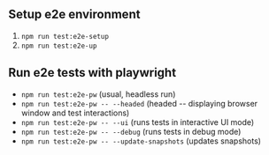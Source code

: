 ## Setup e2e environment

1. `npm run test:e2e-setup`
1. `npm run test:e2e-up`

## Run e2e tests with playwright

-   `npm run test:e2e-pw` (usual, headless run)
-   `npm run test:e2e-pw -- --headed` (headed -- displaying browser window and test interactions)
-   `npm run test:e2e-pw -- --ui` (runs tests in interactive UI mode)
-   `npm run test:e2e-pw -- --debug` (runs tests in debug mode)
-   `npm run test:e2e-pw -- --update-snapshots` (updates snapshots)
